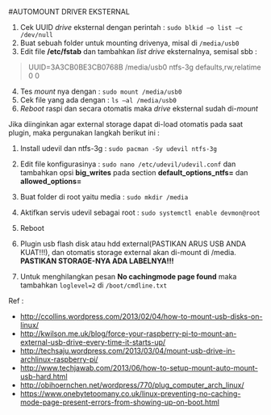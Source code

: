 #AUTOMOUNT DRIVER EKSTERNAL
1. Cek UUID *drive* eksternal dengan perintah : `sudo blkid –o list –c /dev/null`
2. Buat sebuah folder untuk mounting drivenya, misal di `/media/usb0`
3. Edit file **/etc/fstab** dan tambahkan *list* *drive* eksternalnya, semisal sbb :

 > UUID=3A3CB0BE3CB0768B   /media/usb0     ntfs-3g    defaults,rw,relatime      0       0

4. Tes *mount* nya dengan : `sudo mount /media/usb0`
5. Cek file yang ada dengan : `ls –al /media/usb0`
6. *Reboot* raspi dan secara otomatis maka *drive* eksternal sudah di-*mount*

Jika diinginkan agar external storage dapat di-load otomatis pada saat plugin, maka pergunakan langkah berikut ini :
1. Install udevil dan ntfs-3g : `sudo pacman -Sy udevil ntfs-3g`

2. Edit file konfigurasinya : `sudo nano /etc/udevil/udevil.conf` dan tambahkan opsi **big_writes** pada section **default_options_ntfs=** dan **allowed_options=**

3. Buat folder di root yaitu media : `sudo mkdir /media`

4. Aktifkan servis udevil sebagai root : `sudo systemctl enable devmon@root`

5. Reboot
6. Plugin usb flash disk atau hdd external(PASTIKAN ARUS USB ANDA KUAT!!!), dan otomatis storage external akan di-mount di /media. **PASTIKAN STORAGE-NYA ADA LABELNYA!!!**

7. Untuk menghilangkan pesan **No cachingmode page found** maka tambahkan `loglevel=2` di `/boot/cmdline.txt`

Ref :
 - http://ccollins.wordpress.com/2013/02/04/how-to-mount-usb-disks-on-linux/
 - http://kwilson.me.uk/blog/force-your-raspberry-pi-to-mount-an-external-usb-drive-every-time-it-starts-up/
 - http://techsaju.wordpress.com/2013/03/04/mount-usb-drive-in-archlinux-raspberry-pi/
 - http://www.techjawab.com/2013/06/how-to-setup-mount-auto-mount-usb-hard.html
 - http://obihoernchen.net/wordpress/770/plug_computer_arch_linux/
 - https://www.onebytetoomany.co.uk/linux-preventing-no-caching-mode-page-present-errors-from-showing-up-on-boot.html
